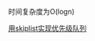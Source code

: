 时间复杂度为O(logn)





[用skiplist实现优先级队列](http://people.csail.mit.edu/shanir/publications/Priority_Queues.pdf)